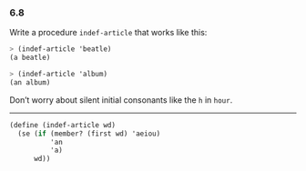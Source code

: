### 6.8

Write a procedure `indef-article` that works like this:

~~~ scheme
> (indef-article 'beatle)
(a beatle)

> (indef-article 'album)
(an album)
~~~

Don’t worry about silent initial consonants like the `h` in `hour`.

***

~~~ scheme
(define (indef-article wd)
  (se (if (member? (first wd) 'aeiou)
          'an
          'a)
      wd))
~~~